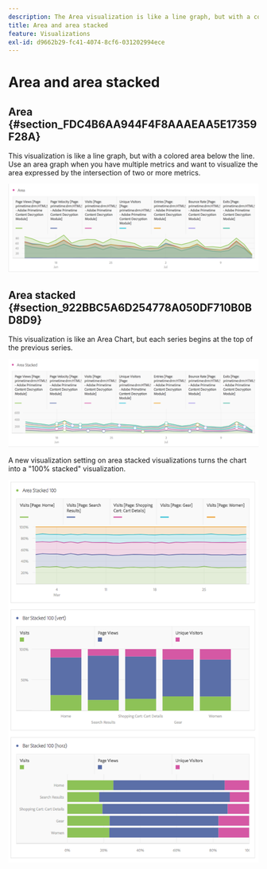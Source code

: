 ```yaml
---
description: The Area visualization is like a line graph, but with a colored area below the line.
title: Area and area stacked
feature: Visualizations
exl-id: d9662b29-fc41-4074-8cf6-031202994ece
---
```

# Area and area stacked

## Area {#section_FDC4B6AA944F4F8AAAEAA5E17359F28A}

This visualization is like a line graph, but with a colored area below the line. Use an area graph when you have multiple metrics and want to visualize the area expressed by the intersection of two or more metrics.

![](assets/area.png)

## Area stacked {#section_922BBC5A6D254778A050DF710B0BD8D9}

This visualization is like an Area Chart, but each series begins at the top of the previous series.

![](assets/area-stacked.png)

A new visualization setting on area stacked visualizations turns the chart into a "100% stacked" visualization.

![](assets/areastacked100.png)

